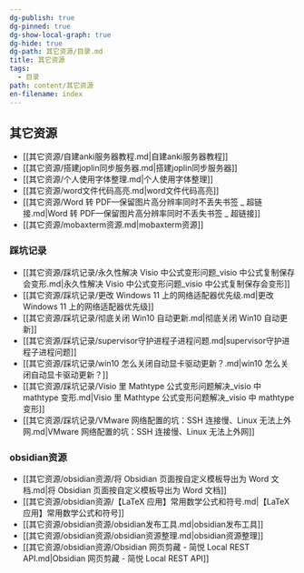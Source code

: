 ```yaml
---
dg-publish: true
dg-pinned: true
dg-show-local-graph: true
dg-hide: true
dg-path: 其它资源/目录.md
title: 其它资源
tags:
  - 目录
path: content/其它资源
en-filename: index
---
```

## 其它资源
- [[其它资源/自建anki服务器教程.md|自建anki服务器教程]]
- [[其它资源/搭建joplin同步服务器.md|搭建joplin同步服务器]]
- [[其它资源/个人使用字体整理.md|个人使用字体整理]]
- [[其它资源/word文件代码高亮.md|word文件代码高亮]]
- [[其它资源/Word 转 PDF—保留图片高分辨率同时不丢失书签 _ 超链接.md|Word 转 PDF—保留图片高分辨率同时不丢失书签 _ 超链接]]
- [[其它资源/mobaxterm资源.md|mobaxterm资源]]

### 踩坑记录
- [[其它资源/踩坑记录/永久性解决 Visio 中公式变形问题_visio 中公式复制保存会变形.md|永久性解决 Visio 中公式变形问题_visio 中公式复制保存会变形]]
- [[其它资源/踩坑记录/更改 Windows 11 上的网络适配器优先级.md|更改 Windows 11 上的网络适配器优先级]]
- [[其它资源/踩坑记录/彻底关闭 Win10 自动更新.md|彻底关闭 Win10 自动更新]]
- [[其它资源/踩坑记录/supervisor守护进程子进程问题.md|supervisor守护进程子进程问题]]
- [[其它资源/踩坑记录/win10 怎么关闭自动显卡驱动更新？.md|win10 怎么关闭自动显卡驱动更新？]]
- [[其它资源/踩坑记录/Visio 里 Mathtype 公式变形问题解决_visio 中 mathtype 变形.md|Visio 里 Mathtype 公式变形问题解决_visio 中 mathtype 变形]]
- [[其它资源/踩坑记录/VMware 网络配置的坑：SSH 连接慢、Linux 无法上外网.md|VMware 网络配置的坑：SSH 连接慢、Linux 无法上外网]]

### obsidian资源
- [[其它资源/obsidian资源/将 Obsidian 页面按自定义模板导出为 Word 文档.md|将 Obsidian 页面按自定义模板导出为 Word 文档]]
- [[其它资源/obsidian资源/【LaTeX 应用】常用数学公式和符号.md|【LaTeX 应用】常用数学公式和符号]]
- [[其它资源/obsidian资源/obsidian发布工具.md|obsidian发布工具]]
- [[其它资源/obsidian资源/obsidian资源整理.md|obsidian资源整理]]
- [[其它资源/obsidian资源/Obsidian 网页剪藏 - 简悦   Local REST API.md|Obsidian 网页剪藏 - 简悦   Local REST API]]

